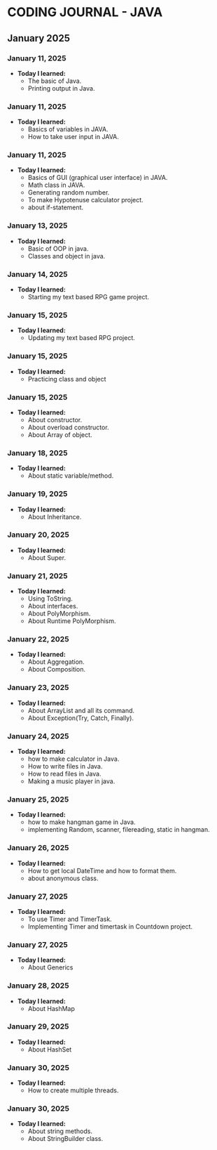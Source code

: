 # CODING JOURNAL - JAVA

## January 2025
### January 11, 2025
- **Today I learned:** 
  - The basic of Java.
  - Printing output in Java.

### January 11, 2025
- **Today I learned:** 
  - Basics of variables in JAVA.
  - How to take user input in JAVA.

### January 11, 2025
- **Today I learned:** 
  - Basics of GUI (graphical user interface) in JAVA.
  - Math class in JAVA.
  - Generating random number.
  - To make Hypotenuse calculator project.
  - about if-statement.

### January 13, 2025
- **Today I learned:** 
  - Basic of OOP in java.
  - Classes and object in java.

### January 14, 2025
- **Today I learned:** 
  - Starting my text based RPG game project.

### January 15, 2025
- **Today I learned:** 
  - Updating my text based RPG project.

### January 15, 2025
- **Today I learned:** 
  - Practicing class and object

### January 15, 2025
- **Today I learned:** 
  - About constructor.
  - About overload constructor.
  - About Array of object.

### January 18, 2025
- **Today I learned:** 
  - About static variable/method.

### January 19, 2025
- **Today I learned:** 
  - About Inheritance.

### January 20, 2025
- **Today I learned:** 
  - About Super.

### January 21, 2025
- **Today I learned:** 
  - Using ToString.
  - About interfaces.
  - About PolyMorphism.
  - About Runtime PolyMorphism.

### January 22, 2025
- **Today I learned:** 
  - About Aggregation.
  - About Composition.

### January 23, 2025
- **Today I learned:** 
  - About ArrayList and all its command.
  - About Exception(Try, Catch, Finally).

### January 24, 2025
- **Today I learned:** 
  - how to make calculator in Java.
  - How to write files in Java.
  - How to read files in Java.
  - Making a music player in java.

### January 25, 2025
- **Today I learned:** 
  - how to make hangman game in Java.
  - implementing Random, scanner, filereading, static in hangman.

### January 26, 2025
- **Today I learned:** 
  - How to get local DateTime and how to format them.
  - about anonymous class.

### January 27, 2025
- **Today I learned:** 
  - To use Timer and TimerTask.
  - Implementing Timer and timertask in Countdown project.

### January 27, 2025
- **Today I learned:** 
  - About Generics

### January 28, 2025
- **Today I learned:** 
  - About HashMap

### January 29, 2025
- **Today I learned:** 
  - About HashSet

### January 30, 2025
- **Today I learned:** 
  - How to create multiple threads.

### January 30, 2025
- **Today I learned:** 
  - About string methods.
  - About StringBuilder class.